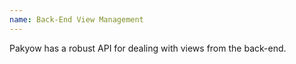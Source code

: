 ```yaml
---
name: Back-End View Management
---
```


Pakyow has a robust API for dealing with views from the back-end.
